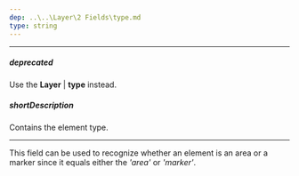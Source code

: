 ```yaml
---
dep: ..\..\Layer\2 Fields\type.md
type: string
---
```

---
##### deprecated
Use the **Layer** | **type** instead.

##### shortDescription
Contains the element type.

---
This field can be used to recognize whether an element is an area or a marker since it equals either the *'area'* or *'marker'*.